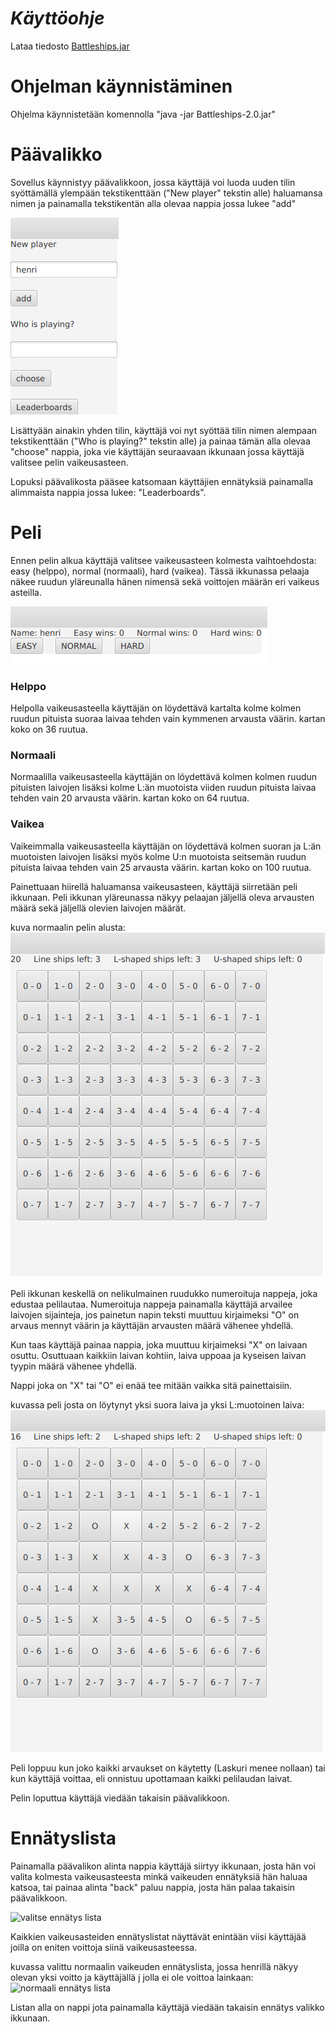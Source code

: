 # *Käyttöohje*

Lataa tiedosto [Battleships.jar](https://github.com/Radiant92/otm-harjoitustyo/releases/tag/viikko7)

# Ohjelman käynnistäminen

Ohjelma käynnistetään komennolla "java -jar Battleships-2.0.jar"

# Päävalikko

Sovellus käynnistyy päävalikkoon, jossa käyttäjä voi luoda uuden tilin syöttämällä ylempään
tekstikenttään ("New player" tekstin alle) haluamansa nimen ja painamalla tekstikentän alla olevaa nappia jossa lukee "add"

![päävalikko](kuvat/päävalikko.png)

Lisättyään ainakin yhden tilin, käyttäjä voi nyt syöttää tilin nimen alempaan tekstikenttään ("Who is playing?" tekstin alle)
ja painaa tämän alla olevaa "choose" nappia, joka vie käyttäjän seuraavaan ikkunaan jossa käyttäjä
valitsee pelin vaikeusasteen.

Lopuksi päävalikosta pääsee katsomaan käyttäjien ennätyksiä painamalla alimmaista nappia jossa lukee: "Leaderboards". 


# Peli

Ennen pelin alkua käyttäjä valitsee vaikeusasteen kolmesta vaihtoehdosta: easy (helppo), normal (normaali), hard (vaikea).
Tässä ikkunassa pelaaja näkee ruudun yläreunalla hänen nimensä sekä voittojen määrän eri vaikeus asteilla.

![vaikeus aste valikko](kuvat/vaikeusvalikko.png)

### Helppo

Helpolla vaikeusasteella käyttäjän on löydettävä kartalta kolme kolmen ruudun pituista suoraa laivaa tehden vain kymmenen
arvausta väärin.
kartan koko on 36 ruutua.

### Normaali

Normaalilla vaikeusasteella käyttäjän on löydettävä kolmen kolmen ruudun pituisten laivojen lisäksi kolme L:än muotoista
viiden ruudun pituista laivaa tehden vain 20 arvausta väärin.
kartan koko on 64 ruutua.

### Vaikea

Vaikeimmalla vaikeusasteella käyttäjän on löydettävä kolmen suoran ja L:än muotoisten laivojen lisäksi myös kolme 
U:n muotoista seitsemän ruudun pituista laivaa tehden vain 25 arvausta väärin.
kartan koko on 100 ruutua.


Painettuaan hiirellä haluamansa vaikeusasteen, käyttäjä siirretään peli ikkunaan.
Peli ikkunan yläreunassa näkyy pelaajan jäljellä oleva arvausten määrä sekä jäljellä olevien laivojen määrät.

kuva normaalin pelin alusta:
![normaali peli](kuvat/normaali.png)

Peli ikkunan keskellä on nelikulmainen ruudukko numeroituja nappeja, joka edustaa pelilautaa.
Numeroituja nappeja painamalla käyttäjä arvailee laivojen sijainteja, jos painetun napin teksti muuttuu kirjaimeksi "O"
on arvaus mennyt väärin ja käyttäjän arvausten määrä vähenee yhdellä.

Kun taas käyttäjä painaa nappia, joka muuttuu kirjaimeksi "X" on laivaan osuttu.
Osuttuaan kaikkiin laivan kohtiin, laiva uppoaa ja kyseisen laivan tyypin määrä vähenee yhdellä.

Nappi joka on "X" tai "O" ei enää tee mitään vaikka sitä painettaisiin.

kuvassa peli josta on löytynyt yksi suora laiva ja yksi L:muotoinen laiva:
![peli kesken](kuvat/kesken.png)

Peli loppuu kun joko kaikki arvaukset on käytetty (Laskuri menee nollaan) tai kun käyttäjä voittaa, eli onnistuu upottamaan
kaikki pelilaudan laivat.

Pelin loputtua käyttäjä viedään takaisin päävalikkoon.

# Ennätyslista

Painamalla päävalikon alinta nappia käyttäjä siirtyy ikkunaan, josta hän voi valita kolmesta vaikeusasteesta minkä
vaikeuden ennätyksiä hän haluaa katsoa, tai painaa alinta "back" paluu nappia, josta hän palaa takaisin päävalikkoon.

![valitse ennätys lista](kuvat/valitseennätys.png)

Kaikkien vaikeusasteiden ennätyslistat näyttävät enintään viisi käyttäjää joilla on eniten voittoja siinä vaikeusasteessa.

kuvassa valittu normaalin vaikeuden ennätyslista, jossa henrillä näkyy olevan yksi voitto ja käyttäjällä j jolla ei ole voittoa
lainkaan:
![normaali ennätys lista](kuvat/normaaliennätys.png)

Listan alla on nappi jota painamalla käyttäjä viedään takaisin ennätys valikko ikkunaan.
 


 



